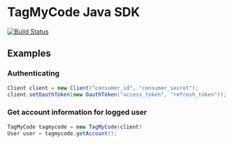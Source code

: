 # TagMyCode Java SDK
[![Build Status](https://travis-ci.org/massimozappino/tagmycode-java-sdk.svg?branch=master)](https://travis-ci.org/massimozappino/tagmycode-java-sdk)

## Examples

### Authenticating
```java
Client client = new Client("consumer_id", "consumer_secret");
client.setOauthToken(new OauthToken("access_token", "refresh_token"));
```

### Get account information for logged user
```java
TagMyCode tagmycode = new TagMyCode(client)
User user = tagmycode.getAccount();
```
